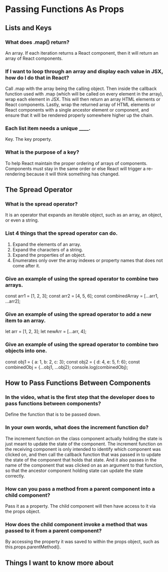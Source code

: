 # Passing Functions As Props

## Lists and Keys

### What does .map() return?

An array. If each iteration returns a React component, then it will return an array of React components.

### If I want to loop through an array and display each value in JSX, how do I do that in React?

Call .map with the array being the calling object. Then inside the callback function used with .map (which will be called on every element in the array), wrap each element in JSX. This will then return an array HTML elements or React components. Lastly, wrap the returned array of HTML elements or React components with a single ancestor element or component, and ensure that it will be rendered properly somewhere higher up the chain.

### Each list item needs a unique ____.

Key. The key property.

### What is the purpose of a key?

To help React maintain the proper ordering of arrays of components. Components must stay in the same order or else React will trigger a re-rendering because it will think something has changed.


## The Spread Operator

### What is the spread operator?

It is an operator that expands an iterable object, such as an array, an object, or even a string.

### List 4 things that the spread operator can do.

1. Expand the elements of an array.
2. Expand the characters of a string.
3. Expand the properties of an object.
4. Enumerates only over the array indexes or property names that does not come after it.

### Give an example of using the spread operator to combine two arrays.

const arr1 = [1, 2, 3];
const arr2 = [4, 5, 6];
const combinedArray = [...arr1, ...arr2];

### Give an example of using the spread operator to add a new item to an array.

let arr = [1, 2, 3];
let newArr = [...arr, 4];

### Give an example of using the spread operator to combine two objects into one.

const obj1 = { a: 1, b: 2, c: 3};
const obj2 = { d: 4, e: 5, f: 6};
const combinedObj = {...obj1, ...obj2};
console.log(combinedObj);

## How to Pass Functions Between Components

### In the video, what is the first step that the developer does to pass functions between components?

Define the function that is to be passed down.

### In your own words, what does the increment function do?

The increment function on the class component actually holding the state is just meant to update the state of the component. The increment function on the receiving component is only intended to identify which component was clicked on, and then call the callback function that was passed in to update the state of the component that holds that state. And it also passes in the name of the component that was clicked on as an argument to that function, so that the ancestor component holding state can update the state correctly. 

### How can you pass a method from a parent component into a child component?

Pass it as a property. The child component will then have access to it via the props object.

### How does the child component invoke a method that was passed to it from a parent component?

By accessing the property it was saved to within the props object, such as this.props.parentMethod().


## Things I want to know more about
